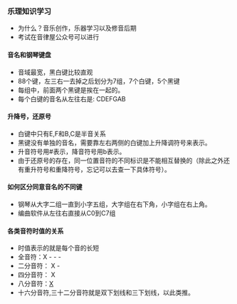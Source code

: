 ### 乐理知识学习

* 为什么？音乐创作，乐器学习以及修音后期
* 考试在音律屋公众号可以进行

#### 音名和钢琴键盘

* 音域最宽，黑白键比较直观
* 88个键，左三右一去掉之后划分为7组，7个白键，5个黑键
* 每组中，前面两个黑键是挨在一起的。
* 每个白键的音名从左往右是: CDEFGAB 

#### 升降号，还原号

* 白键中只有E,F和B,C是半音关系
* 黑键没有单独的音名，需要靠左右两侧的白键加上升降调符号来表示。
* 升音符号用#表示，降音符号用b表示。
* 由于还原号的存在，同一位置音符的不同标识是不能相互替换的（除此之外还有重升符号和重降符号，忘记可以去查一下具体符号）。

#### 如何区分同意音名的不同键

* 钢琴从大字二组一直到小字五组，大字组在右下角，小字组在右上角。
* 编曲软件从左往右直接从C0到C7组

#### 各类音符时值的关系

* 时值表示的就是每个音的长短
* 全音符：X - - -
* 二分音符： X - 
* 四分音符： X
* 八分音符：<u>X</u>
* 十六分音符,三十二分音符就是双下划线和三下划线，以此类推。

